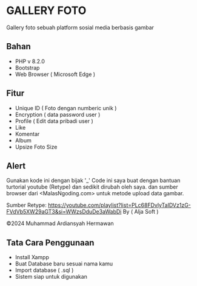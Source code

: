 # GALLERY FOTO

Gallery foto sebuah platform sosial media berbasis gambar

## Bahan

- PHP v 8.2.0
- Bootstrap
- Web Browser ( Microsoft Edge )


## Fitur

- Unique ID ( Foto dengan numberic unik )
- Encryption ( data password user )
- Profile ( Edit data pribadi user )
- Like
- Komentar
- Album
- Upsize Foto Size

## Alert

Gunakan kode ini dengan bijak '_'
Code ini saya buat dengan bantuan turtorial youtube (Retype) dan sedikit dirubah oleh saya. 
dan sumber browser dari <MalasNgoding.com> untuk metode upload data gambar. 

Sumber Retype:
https://youtube.com/playlist?list=PLc68FDvlyTaIDVz1zG-FVdVb5XW29aGT3&si=WWzsDduDe3aWabDi By ( Alja Soft )

©2024 Muhammad Ardiansyah Hermawan 

## Tata Cara Penggunaan
- Install Xampp
- Buat Database baru sesuai nama kamu
- Import database ( .sql )
- Sistem siap untuk digunakan 

